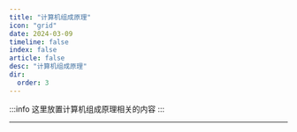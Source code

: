 ```yaml
---
title: "计算机组成原理"
icon: "grid"
date: 2024-03-09
timeline: false
index: false
article: false
desc: "计算机组成原理"
dir:
  order: 3
---
```


:::info
这里放置计算机组成原理相关的内容
:::

--- 
<Catalog />